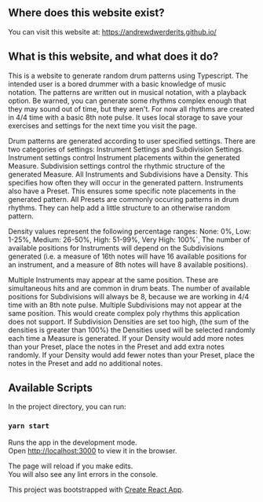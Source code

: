 ## Where does this website exist?
You can visit this website at: https://andrewdwerderits.github.io/

## What is this website, and what does it do?
This is a website to generate random drum patterns using Typescript. The intended user is a bored drummer with a basic knowledge of music notation. The patterns are written out in musical notation, with a playback option. Be warned, you can generate some rhythms complex enough that they may sound out of time, but they aren't. For now all rhythms are created in 4/4 time with a basic 8th note pulse. It uses local storage to save your exercises and settings for the next time you visit the page.

Drum patterns are generated according to user specified settings.
There are two categories of settings: Instrument Settings and Subdivision Settings.
Instrument settings control Instrument placements within the generated Measure.
Subdivision settings control the rhythmic structure of the generated Measure.
All Instruments and Subdivisions have a Density. This specifies how often they will occur in the generated pattern.
Instruments also have a Preset. This ensures some specific note placements in the generated pattern. All Presets are commonly occuring patterns in drum rhythms. They can help add a little structure to an otherwise random pattern.

Density values represent the following percentage ranges:
        None: 0%,
        Low: 1-25%, 
        Medium: 26-50%, 
        High: 51-99%,
        Very High: 100%`,
The number of available positions for Instruments will depend on the Subdivisions generated (i.e. a measure of 16th notes will have 16 available positions for an instrument, and a measure of 8th notes will have 8 available positions).

Multiple Instruments may appear at the same position. These are simultaneous hits and are common in drum beats.
The number of available positions for Subdivisions will always be 8, because we are working in 4/4 time with an 8th note pulse.
Multiple Subdivisions may not appear at the same position. This would create complex poly rhythms this application does not support.
If Subdivision Densities are set too high, (the sum of the densities is greater than 100%) the Densities used will be selected randomly each time a Measure is generated.
If your Density would add more notes than your Preset, place the notes in the Preset and add extra notes randomly. 
If your Density would add fewer notes than your Preset, place the notes in the Preset and add no additional notes.


## Available Scripts

In the project directory, you can run:

### `yarn start`

Runs the app in the development mode.<br />
Open [http://localhost:3000](http://localhost:3000) to view it in the browser.

The page will reload if you make edits.<br />
You will also see any lint errors in the console.


This project was bootstrapped with [Create React App](https://github.com/facebook/create-react-app).
